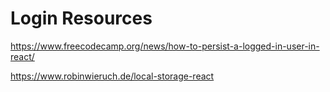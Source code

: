 # Login Resources

https://www.freecodecamp.org/news/how-to-persist-a-logged-in-user-in-react/

https://www.robinwieruch.de/local-storage-react
